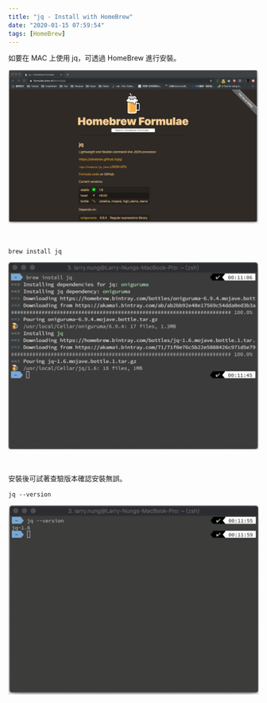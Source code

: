 ```yaml
---
title: "jq - Install with HomeBrew"
date: "2020-01-15 07:59:54"
tags: [HomeBrew]
---
```



如要在 MAC 上使用 jq，可透過 HomeBrew 進行安裝。

<!-- More -->

![1.png](1.png)

</br>


    brew install jq

![2.png](2.png)

</br>


安裝後可試著查驗版本確認安裝無誤。

    jq --version

![3.png](3.png)

